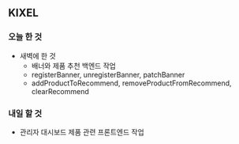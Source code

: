 ## KIXEL
### 오늘 한 것
* 새벽에 한 것
	* 배너와 제품 추천 백엔드 작업
	* registerBanner, unregisterBanner, patchBanner
	* addProductToRecommend, removeProductFromRecommend, clearRecommend
### 내일 할 것
* 관리자 대시보드 제품 관련 프론트엔드 작업